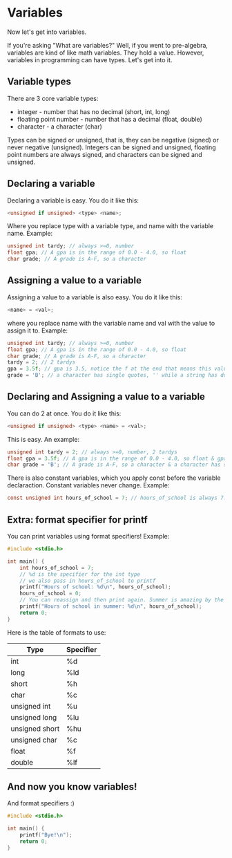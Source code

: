 # Variables
Now let's get into variables.

If you're asking "What are variables?" Well, if you went to pre-algebra, variables are kind of like math variables. They hold a value. However, variables in programming can have types. Let's get into it.

## Variable types
There are 3 core variable types:
* integer - number that has no decimal (short, int, long)
* floating point number - number that has a decimal (float, double)
* character - a character (char)

Types can be signed or unsigned, that is, they can be negative (signed) or never negative (unsigned). Integers can be signed and unsigned, floating point numbers are always signed, and characters can be signed and unsigned.

## Declaring a variable
Declaring a variable is easy. You do it like this:
```c
<unsigned if unsigned> <type> <name>;
```
Where you replace type with a variable type, and name with the variable name. Example:
```c
unsigned int tardy; // always >=0, number 
float gpa; // A gpa is in the range of 0.0 - 4.0, so float
char grade; // A grade is A-F, so a character
```
## Assigning a value to a variable
Assigning a value to a variable is also easy. You do it like this:
```c
<name> = <val>;
```
where you replace name with the variable name and val with the value to assign it to. Example:
```c
unsigned int tardy; // always >=0, number 
float gpa; // A gpa is in the range of 0.0 - 4.0, so float
char grade; // A grade is A-F, so a character
tardy = 2; // 2 tardys
gpa = 3.5f; // gpa is 3.5, notice the f at the end that means this value is a floating point
grade = 'B'; // a character has single quotes, '' while a string has double quotes ""
```

## Declaring and Assigning a value to a variable
You can do 2 at once. You do it like this:
```c
<unsigned if unsigned> <type> <name> = <val>;
```
This is easy. An example:
```c
unsigned int tardy = 2; // always >=0, number, 2 tardys
float gpa = 3.5f; // A gpa is in the range of 0.0 - 4.0, so float & gpa is 3.5, notice the f at the end that means this value is a floating point
char grade = 'B'; // A grade is A-F, so a character & a character has single quotes, '' while a string has double quotes ""
```
There is also constant variables, which you apply const before the variable declaraction. Constant variables never change. Example:
```c
const unsigned int hours_of_school = 7; // hours_of_school is always 7.
```
## Extra: format specifier for printf
You can print variables using format specifiers! Example:
```c
#include <stdio.h>

int main() {
    int hours_of_school = 7;
    // %d is the specifier for the int type
    // we also pass in hours_of_school to printf
    printf("Hours of school: %d\n", hours_of_school);
    hours_of_school = 0;
    // You can reassign and then print again. Summer is amazing by the way.
    printf("Hours of school in summer: %d\n", hours_of_school);
    return 0;
}
```
Here is the table of formats to use:

| Type  | Specifier   |
|-------------- | -------------- |
| int    | %d |
| long | %ld |
| short | %h |
| char  | %c |
| unsigned int | %u |
| unsigned long | %lu |
| unsigned short | %hu |
| unsigned char  | %c |
| float | %f |
| double | %lf |

## And now you know variables!
And format specifiers :)
```c
#include <stdio.h>

int main() {
    printf("Bye!\n");
    return 0;
}
```
